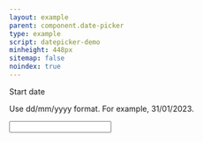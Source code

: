 ```yaml
---
layout: example
parent: component.date-picker
type: example
script: datepicker-demo
minheight: 448px
sitemap: false
noindex: true
---
```


<div data-module="ds-datepicker" class="ds_datepicker" data-disableddates="17/05/2023 18/05/2023" data-maxdate="28/05/2023" data-mindate="11/08/2020">
  <label class="ds_label" for="start-date">Start date</label>
  <p class="ds_hint-text">Use dd/mm/yyyy format. For example, 31/01/2023.</p>

  <div class="ds_input__wrapper">
    <input id="start-date" type="text" class="ds_input  ds_input--fixed-10">
  </div>
</div>
